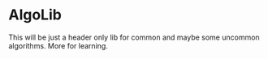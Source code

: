 # AlgoLib
This will be just a header only lib for common and maybe some uncommon algorithms. More for learning.
